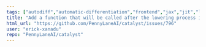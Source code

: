 ```yaml
---
tags: ["autodiff","automatic-differentiation","frontend","jax","jit","llvm","mlir","pennylane","python","qir","quantum","quantum-compiler","quantum-computing"]
title: "Add a function that will be called after the lowering process is finished."
html_url: "https://github.com/PennyLaneAI/catalyst/issues/796"
user: "erick-xanadu"
repo: "PennyLaneAI/catalyst"
---
```


